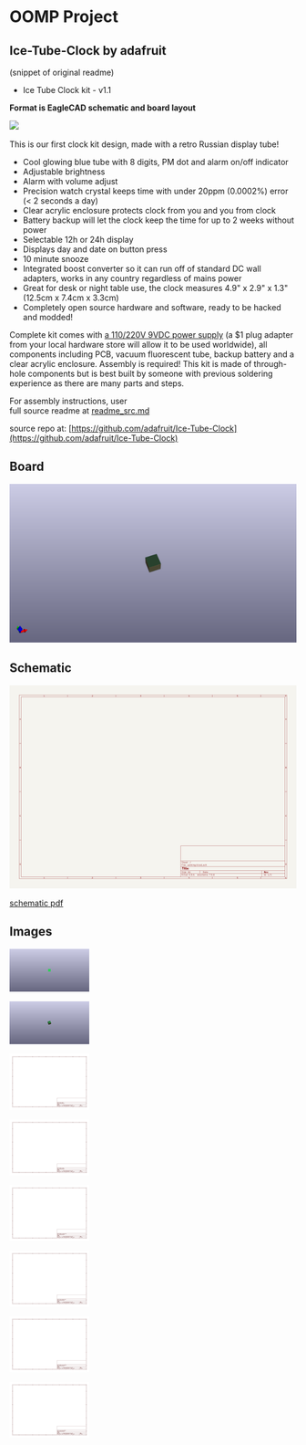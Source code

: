 # OOMP Project  
## Ice-Tube-Clock  by adafruit  
  
(snippet of original readme)  
  
- Ice Tube Clock kit - v1.1  
  
__Format is EagleCAD schematic and board layout__  
  
<a href="http://www.adafruit.com/products/194"><img src="assets/image.jpg?raw=true" width="500px"></a>  
  
This is our first clock kit design, made with a retro Russian display tube!  
  
* Cool glowing blue tube with 8 digits, PM dot and alarm on/off indicator  
* Adjustable brightness  
* Alarm with volume adjust  
* Precision watch crystal keeps time with under 20ppm (0.0002%) error (< 2 seconds a day)  
* Clear acrylic enclosure protects clock from you and you from clock  
* Battery backup will let the clock keep the time for up to 2 weeks without power  
* Selectable 12h or 24h display  
* Displays day and date on button press  
* 10 minute snooze  
* Integrated boost converter so it can run off of standard DC wall adapters, works in any country regardless of mains power  
* Great for desk or night table use, the clock measures 4.9" x 2.9" x 1.3" (12.5cm x 7.4cm x 3.3cm)  
* Completely open source hardware and software, ready to be hacked and modded!  
  
Complete kit comes with [a 110/220V 9VDC power supply](https://www.adafruit.com/products/63) (a $1 plug adapter from your local hardware store will allow it to be used worldwide), all components including PCB, vacuum fluorescent tube, backup battery and a clear acrylic enclosure. Assembly is required! This kit is made of through-hole components but is best built by someone with previous soldering experience as there are many parts and steps.  
  
For assembly instructions, user  
  full source readme at [readme_src.md](readme_src.md)  
  
source repo at: [https://github.com/adafruit/Ice-Tube-Clock](https://github.com/adafruit/Ice-Tube-Clock)  
## Board  
  
[![working_3d.png](working_3d_600.png)](working_3d.png)  
## Schematic  
  
[![working_schematic.png](working_schematic_600.png)](working_schematic.png)  
  
[schematic pdf](working_schematic.pdf)  
## Images  
  
[![working_3D_bottom.png](working_3D_bottom_140.png)](working_3D_bottom.png)  
  
[![working_3D_top.png](working_3D_top_140.png)](working_3D_top.png)  
  
[![working_assembly_page_01.png](working_assembly_page_01_140.png)](working_assembly_page_01.png)  
  
[![working_assembly_page_02.png](working_assembly_page_02_140.png)](working_assembly_page_02.png)  
  
[![working_assembly_page_03.png](working_assembly_page_03_140.png)](working_assembly_page_03.png)  
  
[![working_assembly_page_04.png](working_assembly_page_04_140.png)](working_assembly_page_04.png)  
  
[![working_assembly_page_05.png](working_assembly_page_05_140.png)](working_assembly_page_05.png)  
  
[![working_assembly_page_06.png](working_assembly_page_06_140.png)](working_assembly_page_06.png)  
